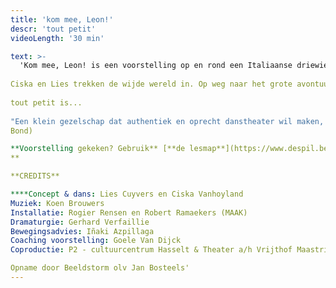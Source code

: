 ```yaml
---
title: 'kom mee, Leon!'
descr: 'tout petit'
videoLength: '30 min'

text: >-
  'Kom mee, Leon! is een voorstelling op en rond een Italiaanse driewieler voor iedereen vanaf 3 jaar.  
  
Ciska en Lies trekken de wijde wereld in. Op weg naar het grote avontuur zijn ze van de baan gesukkeld. Hun eigenwijze wagentje Leon opent zijn deuren. Iedereen mag binnengluren, ontdekken en dromen. Meegenomen in de wereld van twee vrouwen die elkaar niet kunnen missen.  
  
tout petit is...  
‍  
"Een klein gezelschap dat authentiek en oprecht danstheater wil maken, ook voor jong publiek. Danstheater zonder grote gebaren, zonder lichteffecten, zonder attributen. Gewoon kleinschalig en charmant. En dat lukt hen bij deze eersteling formidabel." (Tuur Devens, voor de  
Bond)

**Voorstelling gekeken? Gebruik** [**de lesmap**](https://www.despil.be/mediastorage/FSDocument/884/Kom_mee__Leon__tout_petit__lesmateriaal.pdf) **voor nog meer plezier.  
‍**

‍**CREDITS**

**‍**Concept & dans: Lies Cuyvers en Ciska Vanhoyland  
Muziek: Koen Brouwers  
Installatie: Rogier Rensen en Robert Ramaekers (MAAK)  
Dramaturgie: Gerhard Verfaillie  
Bewegingsadvies: Iñaki Azpillaga  
Coaching voorstelling: Goele Van Dijck  
Coproductie: P2 - cultuurcentrum Hasselt & Theater a/h Vrijthof Maastricht i.k.v. interlimburgse subsidies Met steun van STROOM – ontwikkelingsbeurs, TAKT Dommelhof, Euregionaal Dansplatform Via2018 en LAPLAN/GC De Markten

Opname door Beeldstorm olv Jan Bosteels'
---
```

